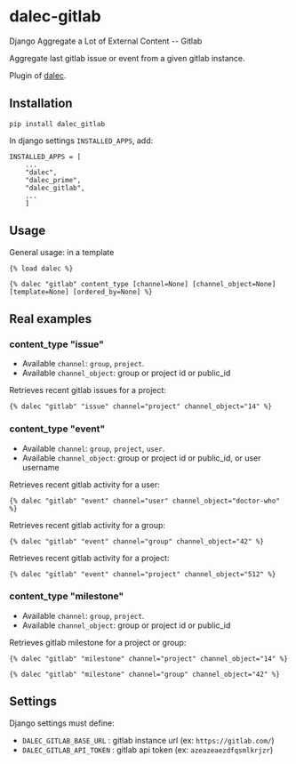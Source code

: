# dalec-gitlab

Django Aggregate a Lot of External Content -- Gitlab

Aggregate last gitlab issue or event from a given gitlab instance.

Plugin of [dalec](https://dev.webu.coop/w/i/dalec).

## Installation

```
pip install dalec_gitlab
```

In django settings `INSTALLED_APPS`, add:

```
INSTALLED_APPS = [
    ...
    "dalec",
    "dalec_prime",
    "dalec_gitlab",
    ...
    ]
```


## Usage

General usage: in a template

```django
{% load dalec %}

{% dalec "gitlab" content_type [channel=None] [channel_object=None] [template=None] [ordered_by=None] %}
```

## Real examples

### content_type "issue"

- Available `channel`: `group`, `project`.
- Available `channel_object`: group or project id or public_id


Retrieves recent gitlab issues for a project:

```django
{% dalec "gitlab" "issue" channel="project" channel_object="14" %}
```

### content_type "event"

- Available `channel`: `group`, `project`, `user`.
- Available `channel_object`: group or project id or public_id, or user username


Retrieves recent gitlab activity for a user:

```django
{% dalec "gitlab" "event" channel="user" channel_object="doctor-who" %}
```

Retrieves recent gitlab activity for a group:

```django
{% dalec "gitlab" "event" channel="group" channel_object="42" %}
```

Retrieves recent gitlab activity for a project:

```django
{% dalec "gitlab" "event" channel="project" channel_object="512" %}
```

### content_type "milestone"

- Available `channel`: `group`, `project`.
- Available `channel_object`: group or project id or public_id

Retrieves gitlab milestone for a project or group:
```django
{% dalec "gitlab" "milestone" channel="project" channel_object="14" %}

{% dalec "gitlab" "milestone" channel="group" channel_object="42" %}
```

## Settings

Django settings must define:

  - `DALEC_GITLAB_BASE_URL` : gitlab instance url (ex: `https://gitlab.com/`)
  - `DALEC_GITLAB_API_TOKEN` : gitlab api token (ex: `azeazeaezdfqsmlkrjzr`)


